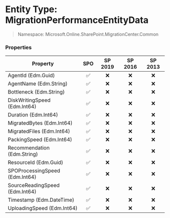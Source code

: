# Entity Type: MigrationPerformanceEntityData

> Namespace: Microsoft.Online.SharePoint.MigrationCenter.Common

### Properties

Property | SPO | SP 2019 | SP 2016 | SP 2013
----------|:---:|:-------:|:-------:|:-------:
AgentId (Edm.Guid) | ✅ | ❌ | ❌ | ❌
AgentName (Edm.String) | ✅ | ❌ | ❌ | ❌
Bottleneck (Edm.String) | ✅ | ❌ | ❌ | ❌
DiskWritingSpeed (Edm.Int64) | ✅ | ❌ | ❌ | ❌
Duration (Edm.Int64) | ✅ | ❌ | ❌ | ❌
MigratedBytes (Edm.Int64) | ✅ | ❌ | ❌ | ❌
MigratedFiles (Edm.Int64) | ✅ | ❌ | ❌ | ❌
PackingSpeed (Edm.Int64) | ✅ | ❌ | ❌ | ❌
Recommendation (Edm.String) | ✅ | ❌ | ❌ | ❌
ResourceId (Edm.Guid) | ✅ | ❌ | ❌ | ❌
SPOProcessingSpeed (Edm.Int64) | ✅ | ❌ | ❌ | ❌
SourceReadingSpeed (Edm.Int64) | ✅ | ❌ | ❌ | ❌
Timestamp (Edm.DateTime) | ✅ | ❌ | ❌ | ❌
UploadingSpeed (Edm.Int64) | ✅ | ❌ | ❌ | ❌